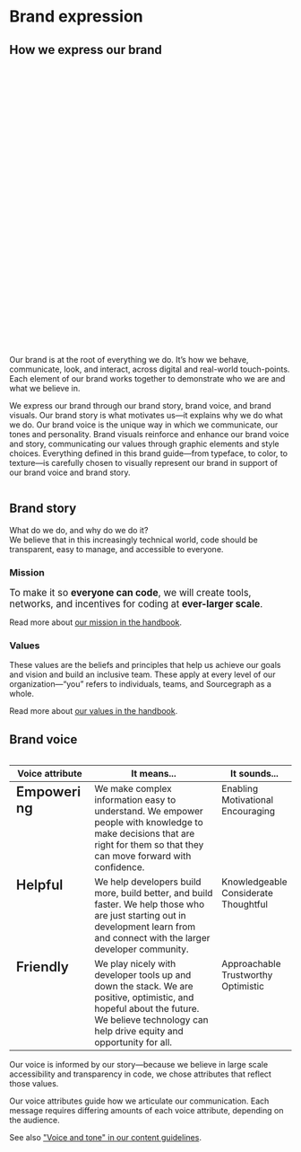 # Brand expression

<style>
  .container {
    --width: 1300px;
  }
</style>

## How we express our brand

<object role="img" data="how_we_express_our_brand.svg" width="555" height="514" style="float: right; margin-left: 2rem; max-width: 32rem; aspect-ratio: 555 / 514"></object>

Our brand is at the root of everything we do. It’s how we behave, communicate, look, and interact, across digital and real-world touch-points. Each element of our brand works together to demonstrate who we are and what we believe in.

We express our brand through our brand story, brand voice, and brand visuals. Our brand story is what motivates us—it explains why we do what we do. Our brand voice is the unique way in which we communicate, our tones and personality. Brand visuals reinforce and enhance our brand voice and story, communicating our values through graphic elements and style choices. Everything defined in this brand guide—from typeface, to color, to texture—is carefully chosen to visually represent our brand in support of our brand voice and brand story.

<div style="clear: both"></div>

## Brand story

What do we do, and why do we do it?<br>
We believe that in this increasingly technical world, code should be transparent, easy to manage, and accessible to everyone.

### Mission

<span style="font-size: larger">To make it so <strong class="text-vivid-violet">everyone can code</strong>, we will create tools, networks, and incentives for coding at <strong class="text-vivid-violet">ever-larger scale</strong>.</span>

Read more about [our mission in the handbook](../../../../../strategy-goals/strategy/index.md#mission).

### Values

These values are the beliefs and principles that help us achieve our goals and vision and build an inclusive team. These apply at every level of our organization—“you” refers to individuals, teams, and Sourcegraph as a whole.

Read more about [our values in the handbook](../../../../../company-info-and-process/values/index.md).

## Brand voice

<style>
  .brand-voice-table {
    max-width: 40rem;
    margin-left: 1rem;
    float: right;
  }
  .brand-voice-table td {
    vertical-align: top;
  }
  td.voice-attribute {
    font-size: 1.5em;
    font-weight: 600;
  }
  .voice-attribute {
    max-width: 7.5rem;
  }
  .it-means {
    max-width: 15rem;
  }
</style>

<table class="brand-voice-table">
  <thead>
    <tr>
      <th class="voice-attribute">Voice attribute</th>
      <th>It means...</th>
      <th>It sounds...</th>
    </tr>
  </thead>
  <tbody>
    <tr>
      <td class="voice-attribute">Empowering</td>
      <td class="it-means">We make complex information easy to understand. We empower people with knowledge to make decisions that are right for them so that they can move forward with confidence.</td>
      <td>Enabling<br> Motivational<br> Encouraging</td>
    </tr>
    <tr>
      <td class="voice-attribute">Helpful</td>
      <td class="it-means">We help developers build more, build better, and build faster. We help those who are just starting out in development learn from and connect with the larger developer community.</td>
      <td>Knowledgeable<br> Considerate<br> Thoughtful</td>
    </tr>
    <tr>
      <td class="voice-attribute">Friendly</td>
      <td class="it-means">We play nicely with developer tools up and down the stack. We are positive, optimistic, and hopeful about the future. We believe technology can help drive equity and opportunity for all.</td>
      <td>Approachable<br> Trustworthy<br> Optimistic</td>
    </tr>
  </tbody>
</table>

Our voice is informed by our story—because we believe in large scale accessibility and transparency in code, we chose attributes that reflect those values.

Our voice attributes guide how we articulate our communication. Each message requires differing amounts of each voice attribute, depending on the audience.

See also ["Voice and tone" in our content guidelines](../../../../../company-info-and-process/communication/content_guidelines/voice_and_tone.md).
